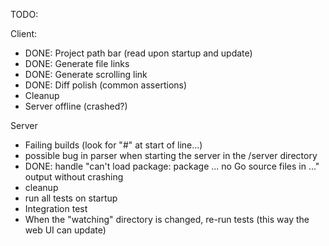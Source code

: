 TODO: 

Client:
  - DONE: Project path bar (read upon startup and update)
  - DONE: Generate file links
  - DONE: Generate scrolling link
  - DONE: Diff polish (common assertions)
  - Cleanup
  - Server offline (crashed?)


Server
  - Failing builds (look for "#" at start of line...)
  - possible bug in parser when starting the server in the /server directory
  - DONE: handle "can't load package: package ... no Go source files in ..." output without crashing
  - cleanup
  - run all tests on startup
  - Integration test
  - When the "watching" directory is changed, re-run tests (this way the web UI can update)
